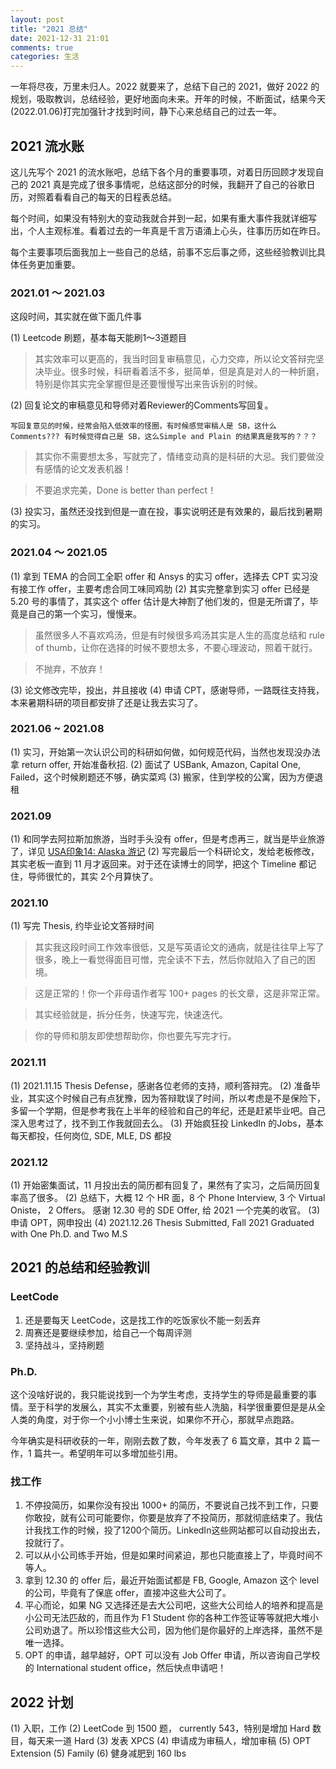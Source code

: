 ```yaml
---
layout: post
title: "2021 总结"
date: 2021-12-31 21:01
comments: true
categories: 生活
---
```


一年将尽夜，万里未归人。2022 就要来了，总结下自己的 2021，做好 2022 的规划，吸取教训，总结经验，更好地面向未来。开年的时候，不断面试，结果今天(2022.01.06)打完加强针才找到时间，静下心来总结自己的过去一年。

<!--more-->

## 2021 流水账

这儿先写个 2021 的流水账吧，总结下各个月的重要事项，对着日历回顾才发现自己的 2021 真是完成了很多事情呢，总结这部分的时候，我翻开了自己的谷歌日历，对照着看看自己的每天的日程表总结。

每个时间，如果没有特别大的变动我就合并到一起，如果有重大事件我就详细写出，个人主观标准。看着过去的一年真是千言万语涌上心头，往事历历如在昨日。

每个主要事项后面我加上一些自己的总结，前事不忘后事之师，这些经验教训比具体任务更加重要。

### 2021.01 ～ 2021.03

这段时间，其实就在做下面几件事

(1) Leetcode 刷题，基本每天能刷1～3道题目

> 其实效率可以更高的，我当时回复审稿意见，心力交瘁，所以论文答辩完坚决毕业。很多时候，科研看着活不多，挺简单，但是真是对人的一种折磨，特别是你其实完全掌握但是还要慢慢写出来告诉别的时候。

(2) 回复论文的审稿意见和导师对着Reviewer的Comments写回复。

	写回复意见的时候，经常会陷入低效率的怪圈，有时候感觉审稿人是 SB，这什么Comments??? 有时候觉得自己是 SB，这么Simple and Plain 的结果真是我写的？？？

> 其实你不需要想太多，写就完了，情绪变动真的是科研的大忌。我们要做没有感情的论文发表机器！

> 不要追求完美，Done is better than perfect！

(3) 投实习，虽然还没找到但是一直在投，事实说明还是有效果的，最后找到暑期的实习。

### 2021.04 ～ 2021.05

(1) 拿到 TEMA 的合同工全职 offer 和 Ansys 的实习 offer，选择去 CPT 实习没有接工作 offer，主要考虑合同工味同鸡肋
(2) 其实完整拿到实习 offer 已经是 5.20 号的事情了，其实这个 offer 估计是大神割了他们发的，但是无所谓了，毕竟是自己的第一个实习，慢慢来。

> 虽然很多人不喜欢鸡汤，但是有时候很多鸡汤其实是人生的高度总结和 rule of thumb，让你在选择的时候不要想太多，不要心理波动，照着干就行。

> 不抛弃，不放弃！

(3) 论文修改完毕，投出，并且接收
(4) 申请 CPT，感谢导师，一路既往支持我，本来暑期科研的项目都安排了还是让我去实习了。

### 2021.06 ~ 2021.08

(1) 实习，开始第一次认识公司的科研如何做，如何规范代码，当然也发现没办法拿 return offer, 开始准备秋招.
(2) 面试了 USBank, Amazon, Capital One, Failed，这个时候刷题还不够，确实菜鸡
(3) 搬家，住到学校的公寓，因为方便退租

### 2021.09

(1) 和同学去阿拉斯加旅游，当时手头没有 offer，但是考虑再三，就当是毕业旅游了，详见 [USA印象14: Alaska 游记](https://iphyer.github.io/blog/2021/11/15/Alaska/)
(2) 写完最后一个科研论文，发给老板修改，其实老板一直到 11 月才返回来。对于还在读博士的同学，把这个 Timeline 都记住，导师很忙的，其实 2个月算快了。

### 2021.10

(1) 写完 Thesis, 约毕业论文答辩时间

> 其实我这段时间工作效率很低，又是写英语论文的通病，就是往往早上写了很多，晚上一看觉得面目可憎，完全读不下去，然后你就陷入了自己的困境。

> 这是正常的！你一个非母语作者写 100+ pages 的长文章，这是非常正常。

> 其实经验就是，拆分任务，快速写完，快速迭代。

> 你的导师和朋友即使想帮助你，你也要先写完才行。

### 2021.11

(1) 2021.11.15 Thesis Defense，感谢各位老师的支持，顺利答辩完。
(2) 准备毕业，其实这个时候自己有点犹豫，因为答辩耽误了时间，所以考虑是不是保险下，多留一个学期，但是参考我在上半年的经验和自己的年纪，还是赶紧毕业吧。自己深入思考过了，找不到工作我就回去么。
(3) 开始疯狂投 LinkedIn 的Jobs，基本每天都投，任何岗位, SDE, MLE, DS 都投

### 2021.12

(1) 开始密集面试，11 月投出去的简历都有回复了，果然有了实习，之后简历回复率高了很多。
(2) 总结下，大概 12 个 HR 面，8 个 Phone Interview, 3 个 Virtual Oniste， 2 Offers。 感谢 12.30 号的 SDE Offer, 给 2021 一个完美的收官。 
(3) 申请 OPT，网申投出
(4) 2021.12.26 Thesis Submitted, Fall 2021 Graduated with One Ph.D. and Two M.S

## 2021 的总结和经验教训

### LeetCode

1. 还是要每天 LeetCode，这是找工作的吃饭家伙不能一刻丢弃
2. 周赛还是要继续参加，给自己一个每周评测
3. 坚持战斗，坚持刷题

### Ph.D.

这个没啥好说的，我只能说找到一个为学生考虑，支持学生的导师是最重要的事情。至于科学的发展么，其实不太重要，别被有些人洗脑，科学很重要但是是从全人类的角度，对于你一个小小博士生来说，如果你不开心，那就早点跑路。

今年确实是科研收获的一年，刚刚去数了数，今年发表了 6 篇文章，其中 2 篇一作，1 篇共一。希望明年可以多增加些引用。

### 找工作

1. 不停投简历，如果你没有投出 1000+ 的简历，不要说自己找不到工作，只要你敢投，就有公司可能要你，你要是放弃了不投简历，那就彻底结束了。我估计我找工作的时候，投了1200个简历。LinkedIn这些网站都可以自动投出去，投就行了。
2. 可以从小公司练手开始，但是如果时间紧迫，那也只能直接上了，毕竟时间不等人。
3. 拿到 12.30 的 offer 后，最近开始面试都是 FB, Google, Amazon 这个 level 的公司，毕竟有了保底 offer，直接冲这些大公司了。
4. 平心而论，如果 NG 又选择还是去大公司吧，这些大公司给人的培养和提高是小公司无法匹敌的，而且作为 F1 Student 你的各种工作签证等等就把大堆小公司劝退了。所以珍惜这些大公司，因为他们是你最好的上岸选择，虽然不是唯一选择。
5. OPT 的申请，越早越好，OPT 可以没有 Job Offer 申请，所以咨询自己学校的 International student office，然后快点申请吧！


## 2022 计划

(1) 入职，工作
(2) LeetCode 到 1500 题， currently 543，特别是增加 Hard 数目，每天来一道 Hard
(3) 发表 XPCS
(4) 申请成为审稿人，增加审稿
(5) OPT Extension
(5) Family
(6) 健身减肥到 160 lbs
